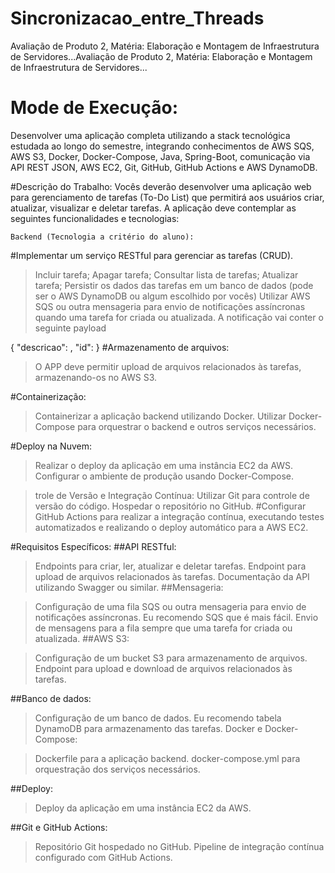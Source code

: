 # Sincronizacao_entre_Threads
Avaliação de Produto 2, Matéria: Elaboração e Montagem de Infraestrutura de Servidores...Avaliação de Produto 2, Matéria: Elaboração e Montagem de Infraestrutura de Servidores...

# Mode de Execução:
Desenvolver uma aplicação completa utilizando a stack tecnológica estudada ao longo do semestre, integrando conhecimentos de AWS SQS, AWS S3, Docker, Docker-Compose, Java, Spring-Boot, comunicação via API REST JSON, AWS EC2, Git, GitHub, GitHub Actions e AWS DynamoDB.

#Descrição do Trabalho:
Vocês deverão desenvolver uma aplicação web para gerenciamento de tarefas (To-Do List) que permitirá aos usuários criar, atualizar, visualizar e deletar tarefas. A aplicação deve contemplar as seguintes funcionalidades e tecnologias:

    Backend (Tecnologia a critério do aluno):

#Implementar um serviço RESTful para gerenciar as tarefas (CRUD).
 > Incluir tarefa;
 > Apagar tarefa;
 > Consultar lista de tarefas;
 > Atualizar tarefa;
 > Persistir os dados das tarefas em um banco de dados (pode ser o AWS DynamoDB ou algum escolhido por vocês)
 > Utilizar AWS SQS ou outra mensageria para envio de notificações assíncronas quando uma tarefa for criada ou atualizada. A notificação vai conter o seguinte payload

{
    "descricao": <DESCRICAO DA TAREFA>, 
    "id": <ID DA TAREFA> 
}
#Armazenamento de arquivos:
 > O APP deve permitir upload de arquivos relacionados às tarefas, armazenando-os no AWS S3.

#Containerização:
 > Containerizar a aplicação backend utilizando Docker.
 > Utilizar Docker-Compose para orquestrar o backend e outros serviços necessários.

#Deploy na Nuvem:
 > Realizar o deploy da aplicação em uma instância EC2 da AWS.
 > Configurar o ambiente de produção usando Docker-Compose.

 > trole de Versão e Integração Contínua:
 >  Utilizar Git para controle de versão do código.
 > Hospedar o repositório no GitHub.
#Configurar GitHub Actions para realizar
 > a integração contínua,
 > executando testes automatizados
 > e realizando o deploy automático para a AWS EC2.

#Requisitos Específicos:
##API RESTful:

 > Endpoints para criar, ler, atualizar e deletar tarefas.
 > Endpoint para upload de arquivos relacionados às tarefas.
 > Documentação da API utilizando Swagger ou similar.
##Mensageria:

 > Configuração de uma fila SQS ou outra mensageria para envio de notificações assíncronas. Eu recomendo SQS que é mais fácil.
 > Envio de mensagens para a fila sempre que uma tarefa for criada ou atualizada.
##AWS S3:

 > Configuração de um bucket S3 para armazenamento de arquivos.
 > Endpoint para upload e download de arquivos relacionados às tarefas.

##Banco de dados:
 > Configuração de um banco de dados. Eu recomendo tabela DynamoDB para armazenamento das tarefas.
Docker e Docker-Compose:

 > Dockerfile para a aplicação backend.
 > docker-compose.yml para orquestração dos serviços necessários.

##Deploy:
 > Deploy da aplicação em uma instância EC2 da AWS.

##Git e GitHub Actions:
 > Repositório Git hospedado no GitHub.
 > Pipeline de integração contínua configurado com GitHub Actions.
